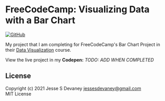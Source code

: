 # FreeCodeCamp: Visualizing Data with a Bar Chart

[![GitHub](https://img.shields.io/github/license/jessesdevaney/freecodecamp-bar-chart?style=flat-square)](https://github.com/JesseSDevaney/freecodecamp-bar-chart/blob/main/LICENSE)

My project that I am completing for FreeCodeCamp's Bar Chart Project in their [Data Visualization](https://www.freecodecamp.org/learn/data-visualization/) course.

View the live project in my **Codepen:** _TODO: ADD WHEN COMPLETED_

## License

Copyright (c) 2021 Jesse S Devaney <jessesdevaney@gmail.com>  
MIT License
